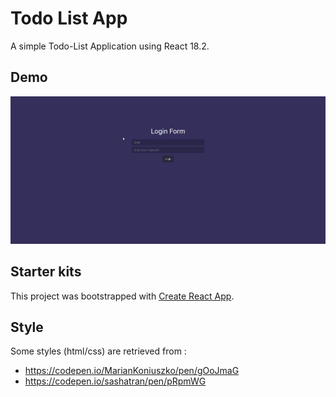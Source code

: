 # Todo List App
A simple Todo-List Application using React 18.2. 

## Demo
![](demo.gif)

## Starter kits
This project was bootstrapped with [Create React App](https://github.com/facebook/create-react-app).

## Style
Some styles (html/css) are retrieved from :
- https://codepen.io/MarianKoniuszko/pen/gOoJmaG
- https://codepen.io/sashatran/pen/pRpmWG
